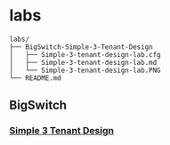 # labs

```
labs/
├── BigSwitch-Simple-3-Tenant-Design
│   ├── Simple-3-tenant-design-lab.cfg
│   ├── Simple-3-tenant-design-lab.md
│   └── Simple-3-tenant-design-lab.PNG
└── README.md

```

## BigSwitch

### [Simple 3 Tenant Design](/BigSwitch-Simple-3-Tenant-Design/Simple-3-tenant-design-lab.md)
